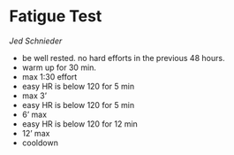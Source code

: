 # Fatigue Test
_Jed Schnieder_ 

- be well rested. no hard efforts in the previous 48 hours.
- warm up for 30 min.
- max 1:30 effort
- easy HR is below 120 for 5 min
- max 3’
- easy HR is below 120 for 5 min
- 6’ max
- easy HR is below 120 for 12 min
- 12’ max
- cooldown